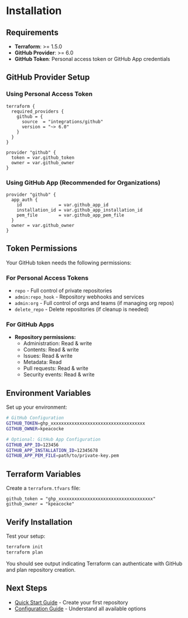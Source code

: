 # Installation

## Requirements

- **Terraform**: >= 1.5.0
- **GitHub Provider**: >= 6.0
- **GitHub Token**: Personal access token or GitHub App credentials

## GitHub Provider Setup

### Using Personal Access Token

```hcl title="providers.tf"
terraform {
  required_providers {
    github = {
      source  = "integrations/github"
      version = "~> 6.0"
    }
  }
}

provider "github" {
  token = var.github_token
  owner = var.github_owner
}
```

### Using GitHub App (Recommended for Organizations)

```hcl title="providers.tf"
provider "github" {
  app_auth {
    id              = var.github_app_id
    installation_id = var.github_app_installation_id
    pem_file        = var.github_app_pem_file
  }
  owner = var.github_owner
}
```

## Token Permissions

Your GitHub token needs the following permissions:

### For Personal Access Tokens

- `repo` - Full control of private repositories
- `admin:repo_hook` - Repository webhooks and services
- `admin:org` - Full control of orgs and teams (if managing org repos)
- `delete_repo` - Delete repositories (if cleanup is needed)

### For GitHub Apps

- **Repository permissions:**
  - Administration: Read & write
  - Contents: Read & write  
  - Issues: Read & write
  - Metadata: Read
  - Pull requests: Read & write
  - Security events: Read & write

## Environment Variables

Set up your environment:

```bash title=".env"
# GitHub Configuration
GITHUB_TOKEN=ghp_xxxxxxxxxxxxxxxxxxxxxxxxxxxxxxxxxxxx
GITHUB_OWNER=kpeacocke

# Optional: GitHub App Configuration
GITHUB_APP_ID=123456
GITHUB_APP_INSTALLATION_ID=12345678
GITHUB_APP_PEM_FILE=path/to/private-key.pem
```

## Terraform Variables

Create a `terraform.tfvars` file:

```hcl title="terraform.tfvars"
github_token = "ghp_xxxxxxxxxxxxxxxxxxxxxxxxxxxxxxxxxxxx"
github_owner = "kpeacocke"
```

## Verify Installation

Test your setup:

```bash
terraform init
terraform plan
```

You should see output indicating Terraform can authenticate with GitHub and plan repository creation.

## Next Steps

- [Quick Start Guide](quick-start.md) - Create your first repository
- [Configuration Guide](configuration.md) - Understand all available options
